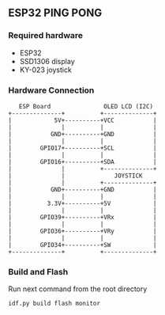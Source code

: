 ## ESP32 PING PONG

### Required hardware
- ESP32
- SSD1306 display
- KY-023 joystick

### Hardware Connection
```
   ESP Board               OLED LCD (I2C)
+--------------+          +--------------+
|            5V+----------+VCC           |
|              |          |              |
|           GND+----------+GND           |
|              |          |              |
|        GPIO17+----------+SCL           |
|              |          |              |
|        GPIO16+----------+SDA           |
|              |          +--------------+
|              |              JOYSTICK
|              |          +--------------+
|           GND+----------+GND           |
|              |          |              |
|          3.3V+----------+5V            |
|              |          |              |
|        GPIO39+----------+VRx           |
|              |          |              |
|        GPIO36+----------+VRy           |
|              |          |              |
|        GPIO34+----------+SW            |
+--------------+          +--------------+
```

### Build and Flash
Run next command from the root directory
```
idf.py build flash monitor
```
